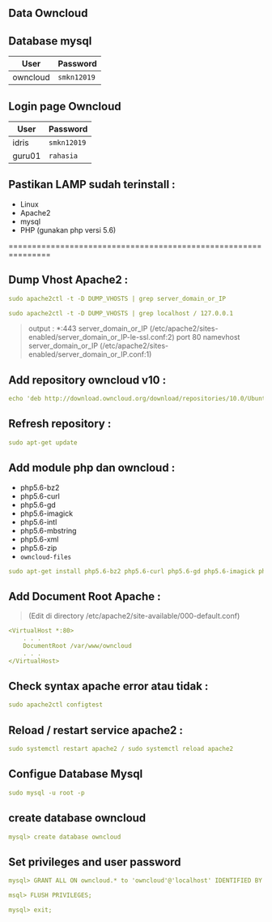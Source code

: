 ## Data Owncloud

## Database mysql
| __User__ | __Password__ |
|----------|--------------|
| owncloud | `smkn12019` |

## Login page Owncloud 
| __User__ | __Password__ |
|----------|--------------|
| idris | `smkn12019` |
| guru01 | `rahasia` |

## Pastikan LAMP sudah terinstall :
- Linux
- Apache2
- mysql
- PHP (gunakan php versi 5.6)

===============================================================

## Dump Vhost Apache2 :
```yaml
sudo apache2ctl -t -D DUMP_VHOSTS | grep server_domain_or_IP
```

```yaml
sudo apache2ctl -t -D DUMP_VHOSTS | grep localhost / 127.0.0.1
```

> output :
*:443                  server_domain_or_IP (/etc/apache2/sites-enabled/server_domain_or_IP-le-ssl.conf:2)
         port 80 namevhost server_domain_or_IP (/etc/apache2/sites-enabled/server_domain_or_IP.conf:1)



## Add repository owncloud v10 :
```yaml
echo 'deb http://download.owncloud.org/download/repositories/10.0/Ubuntu_18.04/ /' | sudo tee /etc/apt/sources.list.d/owncloud.list
```


## Refresh repository :
```yaml
sudo apt-get update
```

## Add module php dan owncloud :
- php5.6-bz2
- php5.6-curl
- php5.6-gd
- php5.6-imagick
- php5.6-intl
- php5.6-mbstring
- php5.6-xml
- php5.6-zip
- `owncloud-files`

```yaml
sudo apt-get install php5.6-bz2 php5.6-curl php5.6-gd php5.6-imagick php5.6-intl php5.6-mbstring php5.6-xml php5.6-zip owncloud-files
```


## Add Document Root Apache :

> (Edit di directory /etc/apache2/site-available/000-default.conf)

```yaml
<VirtualHost *:80>
    . . .
    DocumentRoot /var/www/owncloud
    . . .
</VirtualHost>
```


## Check syntax apache error atau tidak :
```yaml
sudo apache2ctl configtest
```


## Reload / restart service apache2 :
```yaml
sudo systemctl restart apache2 / sudo systemctl reload apache2
```

## Configue Database Mysql 

```yaml
sudo mysql -u root -p
```

## create database owncloud
```yaml
mysql> create database owncloud
```

## Set privileges and user password
```yaml
mysql> GRANT ALL ON owncloud.* to 'owncloud'@'localhost' IDENTIFIED BY 'password_anda';
```

```yaml
msql> FLUSH PRIVILEGES;
```

```yaml
mysql> exit;
```



